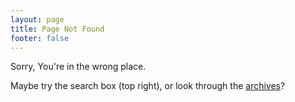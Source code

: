 ```yaml
---
layout: page
title: Page Not Found
footer: false
---
```


Sorry, You're in the wrong place.

Maybe try the search box (top right), or look through the [archives](/archives/)?
